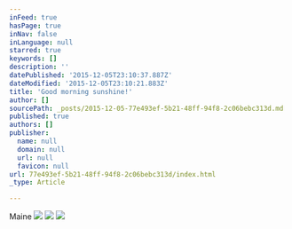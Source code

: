 ```yaml
---
inFeed: true
hasPage: true
inNav: false
inLanguage: null
starred: true
keywords: []
description: ''
datePublished: '2015-12-05T23:10:37.887Z'
dateModified: '2015-12-05T23:10:21.883Z'
title: 'Good morning sunshine!'
author: []
sourcePath: _posts/2015-12-05-77e493ef-5b21-48ff-94f8-2c06bebc313d.md
published: true
authors: []
publisher:
  name: null
  domain: null
  url: null
  favicon: null
url: 77e493ef-5b21-48ff-94f8-2c06bebc313d/index.html
_type: Article

---
```

Maine
![](https://the-grid-user-content.s3-us-west-2.amazonaws.com/96be0423-6686-4f41-920c-a770c72b89e6.jpg)
![](https://the-grid-user-content.s3-us-west-2.amazonaws.com/b52346d2-d4fd-47e3-9bcb-29d012f910b6.jpg)
![](https://the-grid-user-content.s3-us-west-2.amazonaws.com/0b18d51e-c062-46d2-ba5a-d209170803a9.jpg)